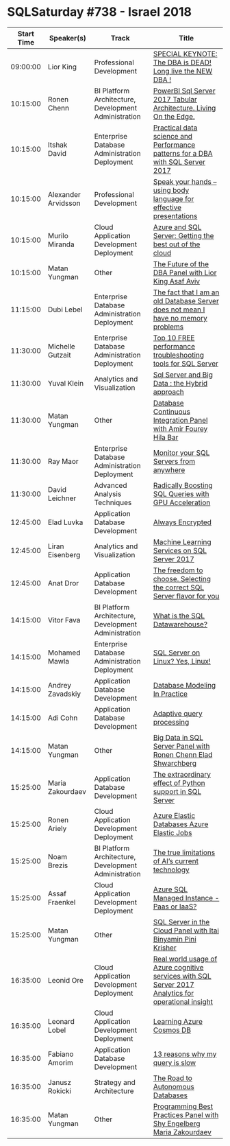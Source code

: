 # SQLSaturday #738 - Israel 2018
Start Time|Speaker(s)|Track|Title
---|---|---|---
09:00:00|Lior King|Professional Development|[SPECIAL KEYNOTE: The DBA is DEAD!   Long live the NEW DBA !](74027.md)
10:15:00|Ronen Chenn|BI Platform Architecture, Development  Administration|[PowerBI  Sql Server 2017 Tabular Architecture. Living On the Edge.](72128.md)
10:15:00|Itshak David|Enterprise Database Administration  Deployment|[Practical data science and Performance patterns for a DBA with SQL Server 2017](72286.md)
10:15:00|Alexander Arvidsson|Professional Development|[Speak your hands – using body language for effective presentations](72581.md)
10:15:00|Murilo Miranda|Cloud Application Development  Deployment|[Azure and SQL Server: Getting the best out of the cloud](74510.md)
10:15:00|Matan Yungman|Other|[The Future of the DBA Panel with Lior King  Asaf Aviv](77511.md)
11:15:00|Dubi Lebel|Enterprise Database Administration  Deployment|[The fact that I am an old Database Server does not mean I have no memory problems](72770.md)
11:30:00|Michelle Gutzait|Enterprise Database Administration  Deployment|[Top 10 FREE performance troubleshooting tools for SQL Server](72077.md)
11:30:00|Yuval Klein|Analytics and Visualization|[Sql Server and Big Data : the Hybrid approach](72088.md)
11:30:00|Matan Yungman|Other|[Database Continuous Integration Panel with Amir Fourey  Hila Bar](77506.md)
11:30:00|Ray Maor|Enterprise Database Administration  Deployment|[Monitor your SQL Servers from anywhere](77921.md)
11:30:00|David Leichner|Advanced Analysis Techniques|[Radically Boosting SQL Queries with GPU Acceleration](80485.md)
12:45:00|Elad Luvka|Application  Database Development|[Always Encrypted](77399.md)
12:45:00|Liran Eisenberg|Analytics and Visualization|[Machine Learning Services on SQL Server 2017](77412.md)
12:45:00|Anat Dror|Application  Database Development|[The freedom to choose. Selecting the correct SQL Server flavor for you](80264.md)
14:15:00|Vitor Fava|BI Platform Architecture, Development  Administration|[What is the SQL Datawarehouse?](72102.md)
14:15:00|Mohamed Mawla|Enterprise Database Administration  Deployment|[SQL Server on Linux? Yes, Linux!](73787.md)
14:15:00|Andrey Zavadskiy|Application  Database Development|[Database Modeling In Practice](75748.md)
14:15:00|Adi Cohn|Application  Database Development|[Adaptive query processing](77191.md)
14:15:00|Matan Yungman|Other|[Big Data in SQL Server Panel with Ronen Chenn  Elad Shwarchberg](77508.md)
15:25:00|Maria Zakourdaev|Application  Database Development|[The extraordinary effect of Python support in SQL Server](74023.md)
15:25:00|Ronen Ariely|Cloud Application Development  Deployment|[Azure Elastic Databases  Azure Elastic Jobs](75766.md)
15:25:00|Noam Brezis|BI Platform Architecture, Development  Administration|[The true limitations of AI’s current technology](77202.md)
15:25:00|Assaf Fraenkel|Cloud Application Development  Deployment|[Azure SQL Managed Instance - Paas or IaaS?](77265.md)
15:25:00|Matan Yungman|Other|[SQL Server in the Cloud Panel with Itai Binyamin  Pini Krisher](77510.md)
16:35:00|Leonid Ore|Cloud Application Development  Deployment|[Real world usage of Azure cognitive services with SQL Server 2017 Analytics for operational insight](72361.md)
16:35:00|Leonard Lobel|Cloud Application Development  Deployment|[Learning Azure Cosmos DB](72924.md)
16:35:00|Fabiano Amorim|Application  Database Development|[13 reasons why my query is slow](73925.md)
16:35:00|Janusz Rokicki|Strategy and Architecture|[The Road to Autonomous Databases](75774.md)
16:35:00|Matan Yungman|Other|[Programming Best Practices Panel with Shy Engelberg  Maria Zakourdaev](77509.md)
